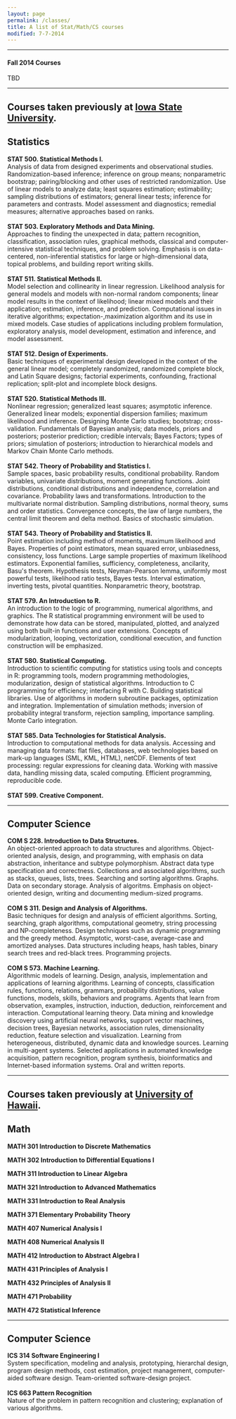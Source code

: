 ```yaml
---
layout: page
permalink: /classes/
title: A list of Stat/Math/CS courses
modified: 7-7-2014
---
```

<hr>

#### Fall 2014 Courses
TBD

<hr>

Courses taken previously at [Iowa State University](http://catalog.iastate.edu/azcourses/).
-------

## Statistics

**STAT 500. Statistical Methods I.**
<br>
Analysis of data from designed experiments and observational studies. Randomization-based inference; inference on group means; nonparametric bootstrap; pairing/blocking and other uses of restricted randomization. Use of linear models to analyze data; least squares estimation; estimability; sampling distributions of estimators; general linear tests; inference for parameters and contrasts. Model assessment and diagnostics; remedial measures; alternative approaches based on ranks.  
<br>
**STAT 503. Exploratory Methods and Data Mining.**
<br>
Approaches to finding the unexpected in data; pattern recognition, classification, association rules, graphical methods, classical and computer-intensive statistical techniques, and problem solving. Emphasis is on data-centered, non-inferential statistics for large or high-dimensional data, topical problems, and building report writing skills.  
<br>
**STAT 511. Statistical Methods II.**
<br>
Model selection and collinearity in linear regression. Likelihood analysis for general models and models with non-normal random components; linear model results in the context of likelihood; linear mixed models and their application; estimation, inference, and prediction. Computational issues in iterative algorithms; expectation-,maximization algorithm and its use in mixed models. Case studies of applications including problem formulation, exploratory analysis, model development, estimation and inference, and model assessment.  
<br>
**STAT 512. Design of Experiments.**
<br>
Basic techniques of experimental design developed in the context of the general linear model; completely randomized, randomized complete block, and Latin Square designs; factorial experiments, confounding, fractional replication; split-plot and incomplete block designs.  
<br>
**STAT 520. Statistical Methods III.**
<br>
Nonlinear regression; generalized least squares; asymptotic inference. Generalized linear models; exponential dispersion families; maximum likelihood and inference. Designing Monte Carlo studies; bootstrap; cross-validation. Fundamentals of Bayesian analysis; data models, priors and posteriors; posterior prediction; credible intervals; Bayes Factors; types of priors; simulation of posteriors; introduction to hierarchical models and Markov Chain Monte Carlo methods.  
<br>
**STAT 542. Theory of Probability and Statistics I.**
<br>
Sample spaces, basic probability results, conditional probability. Random variables, univariate distributions, moment generating functions. Joint distributions, conditional distributions and independence, correlation and covariance. Probability laws and transformations. Introduction to the multivariate normal distribution. Sampling distributions, normal theory, sums and order statistics. Convergence concepts, the law of large numbers, the central limit theorem and delta method. Basics of stochastic simulation.  
<br>
**STAT 543. Theory of Probability and Statistics II.**
<br>
Point estimation including method of moments, maximum likelihood and Bayes. Properties of point estimators, mean squared error, unbiasedness, consistency, loss functions. Large sample properties of maximum likelihood estimators. Exponential families, sufficiency, completeness, ancilarity, Basu's theorem. Hypothesis tests, Neyman-Pearson lemma, uniformly most powerful tests, likelihood ratio tests, Bayes tests. Interval estimation, inverting tests, pivotal quantities. Nonparametric theory, bootstrap.  
<br>
**STAT 579. An Introduction to R.**
<br>
An introduction to the logic of programming, numerical algorithms, and graphics. The R statistical programming environment will be used to demonstrate how data can be stored, manipulated, plotted, and analyzed using both built-in functions and user extensions. Concepts of modularization, looping, vectorization, conditional execution, and function construction will be emphasized.  
<br>
**STAT 580. Statistical Computing.**
<br>
Introduction to scientific computing for statistics using tools and concepts in R: programming tools, modern programming methodologies, modularization, design of statistical algorithms. Introduction to C programming for efficiency; interfacing R with C. Building statistical libraries. Use of algorithms in modern subroutine packages, optimization and integration. Implementation of simulation methods; inversion of probability integral transform, rejection sampling, importance sampling. Monte Carlo integration.  
<br>
**STAT 585. Data Technologies for Statistical Analysis.**
<br>
Introduction to computational methods for data analysis. Accessing and managing data formats: flat files, databases, web technologies based on mark-up languages (SML, KML, HTML), netCDF. Elements of text processing: regular expressions for cleaning data. Working with massive data, handling missing data, scaled computing. Efficient programming, reproducible code.  
<br>
**STAT 599. Creative Component.**

<hr>

## Computer Science
**COM S 228. Introduction to Data Structures.**
<br>
An object-oriented approach to data structures and algorithms. Object-oriented analysis, design, and programming, with emphasis on data abstraction, inheritance and subtype polymorphism. Abstract data type specification and correctness. Collections and associated algorithms, such as stacks, queues, lists, trees. Searching and sorting algorithms. Graphs. Data on secondary storage. Analysis of algoritms. Emphasis on object-oriented design, writing and documenting medium-sized programs.  
<br>
**COM S 311. Design and Analysis of Algorithms.**
<br>
Basic techniques for design and analysis of efficient algorithms. Sorting, searching, graph algorithms, computational geometry, string processing and NP-completeness. Design techniques such as dynamic programming and the greedy method. Asymptotic, worst-case, average-case and amortized analyses. Data structures including heaps, hash tables, binary search trees and red-black trees. Programming projects.  
<br>
**COM S 573. Machine Learning.**
<br>
Algorithmic models of learning. Design, analysis, implementation and applications of learning algorithms. Learning of concepts, classification rules, functions, relations, grammars, probability distributions, value functions, models, skills, behaviors and programs. Agents that learn from observation, examples, instruction, induction, deduction, reinforcement and interaction. Computational learning theory. Data mining and knowledge discovery using artificial neural networks, support vector machines, decision trees, Bayesian networks, association rules, dimensionality reduction, feature selection and visualization. Learning from heterogeneous, distributed, dynamic data and knowledge sources. Learning in multi-agent systems. Selected applications in automated knowledge acquisition, pattern recognition, program synthesis, bioinformatics and Internet-based information systems. Oral and written reports.  

<hr>

Courses taken previously at [University of Hawaii](http://www.catalog.hawaii.edu/courses/description-index.htm).
-------

## Math

**MATH 301 Introduction to Discrete Mathematics**  

**MATH 302 Introduction to Differential Equations I**  

**MATH 311 Introduction to Linear Algebra**  

**MATH 321 Introduction to Advanced Mathematics**  

**MATH 331 Introduction to Real Analysis**  

**MATH 371 Elementary Probability Theory**  

**MATH 407 Numerical Analysis I**  

**MATH 408 Numerical Analysis II**  

**MATH 412 Introduction to Abstract Algebra I**  

**MATH 431 Principles of Analysis I**  

**MATH 432 Principles of Analysis II**  

**MATH 471 Probability**  

**MATH 472 Statistical Inference**  

<hr>

## Computer Science
**ICS 314 Software Engineering I**
<br>
System specification, modeling and analysis, prototyping, hierarchal design, program design methods, cost estimation, project management, computer-aided software design. Team-oriented software-design project.  
<br>
**ICS 663 Pattern Recognition**
<br>
Nature of the problem in pattern recognition and clustering; explanation of various algorithms.  